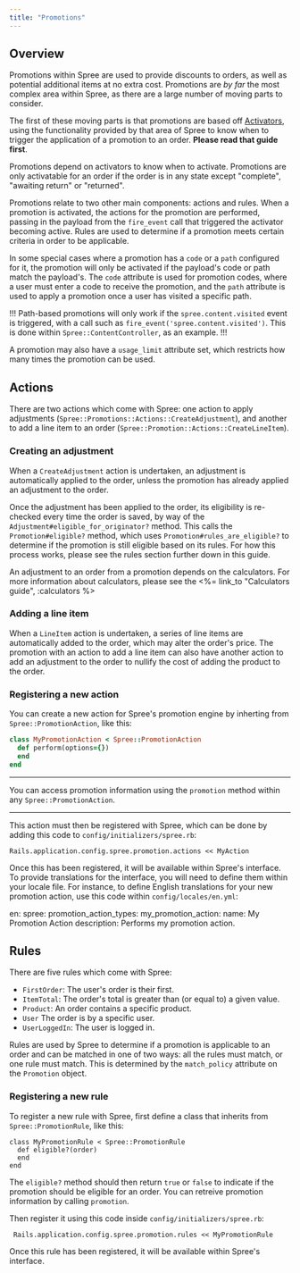```yaml
---
title: "Promotions"
---
```


## Overview

Promotions within Spree are used to provide discounts to orders, as well as
potential additional items at no extra cost. Promotions are *by far* the most
complex area within Spree, as there are a large number of moving parts to
consider.

The first of these moving parts is that promotions are based off
[Activators](/developer/core/models/activators/), using the functionality provided by
that area of Spree to know when to trigger the application of a promotion to an
order. **Please read that guide first**.

Promotions depend on activators to know when to activate. Promotions are only
activatable for an order if the order is in any state except "complete",
"awaiting return" or "returned".

Promotions relate to two other main components: actions and rules. When a
promotion is activated, the actions for the promotion are performed, passing in
the payload from the `fire_event` call that triggered the activator becoming
active. Rules are used to determine if a promotion meets certain criteria in
order to be applicable.

In some special cases where a promotion has a `code` or a `path` configured for
it, the promotion will only be activated if the payload's code or path match the
payload's. The `code` attribute is used for promotion codes, where a user must
enter a code to receive the promotion, and the `path` attribute is used to apply
a promotion once a user has visited a specific path.

!!!
Path-based promotions will only work if the `spree.content.visited` event is
triggered, with a call such as `fire_event('spree.content.visited')`. This is done
within `Spree::ContentController`, as an example.
!!!

A promotion may also have a `usage_limit` attribute set, which restricts how
many times the promotion can be used.

## Actions

There are two actions which come with Spree: one action to apply adjustments
(`Spree::Promotions::Actions::CreateAdjustment`),
and another to add a line item to an order
(`Spree::Promotion::Actions::CreateLineItem`).

### Creating an adjustment

When a `CreateAdjustment` action is undertaken, an adjustment is automatically
applied to the order, unless the promotion has already applied an adjustment to
the order.

Once the adjustment has been applied to the order, its eligibility is re-checked
every time the order is saved, by way of the
`Adjustment#eligible_for_originator?` method. This calls the `Promotion#eligible?`
method, which uses `Promotion#rules_are_eligible?` to determine if the promotion
is still eligible based on its rules. For how this process works, please see the
rules section further down in this guide.

An adjustment to an order from a promotion depends on the calculators. For more
information about calculators, please see the <%= link_to "Calculators guide",
:calculators %>

### Adding a line item

When a `LineItem` action is undertaken, a series of line items are automatically
added to the order, which may alter the order's price. The promotion with an
action to add a line item can also have another action to add an adjustment to
the order to nullify the cost of adding the product to the order.

### Registering a new action

You can create a new action for Spree's promotion engine by inherting from
`Spree::PromotionAction`, like this:

```ruby
class MyPromotionAction < Spree::PromotionAction
  def perform(options={})
  end
end
```

***
You can access promotion information using the `promotion` method within any
`Spree::PromotionAction`.
***

This action must then be registered with Spree, which can be done by adding this
code to `config/initializers/spree.rb`:

    Rails.application.config.spree.promotion.actions << MyAction

Once this has been registered, it will be available within Spree's interface. To
provide translations for the interface, you will need to define them within your
locale file. For instance, to define English translations for your new promotion
action, use this code within `config/locales/en.yml`:

en:
  spree:
    promotion_action_types:
      my_promotion_action:
        name: My Promotion Action
        description: Performs my promotion action.

## Rules

There are five rules which come with Spree:

* `FirstOrder`: The user's order is their first.
* `ItemTotal`: The order's total is greater than (or equal to) a given value.
* `Product`: An order contains a specific product.
* `User` The order is by a specific user.
* `UserLoggedIn`: The user is logged in.

Rules are used by Spree to determine if a promotion is applicable to an order
and can be matched in one of two ways: all the rules must match, or one rule
must match. This is determined by the `match_policy` attribute on the
`Promotion` object.

### Registering a new rule

To register a new rule with Spree, first define a class that inherits from
`Spree::PromotionRule`, like this:

    class MyPromotionRule < Spree::PromotionRule
      def eligible?(order)
      end
    end

The `eligible?` method should then return `true` or `false` to indicate if the
promotion should be eligible for an order. You can retreive promotion
information by calling `promotion`.

Then register it using this code inside `config/initializers/spree.rb`:

     Rails.application.config.spree.promotion.rules << MyPromotionRule

Once this rule has been registered, it will be available within Spree's
interface.

